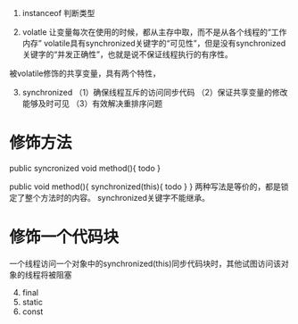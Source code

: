 1. instanceof
判断类型

2. volatle
让变量每次在使用的时候，都从主存中取，而不是从各个线程的“工作内存”
volatile具有synchronized关键字的“可见性”，但是没有synchronized关键字的“并发正确性”，也就是说不保证线程执行的有序性。

被volatile修饰的共享变量，具有两个特性，


3. synchronized
（1）确保线程互斥的访问同步代码
（2）保证共享变量的修改能够及时可见
（3）有效解决重排序问题

# 修饰方法
public syncronized void method(){ 
    todo 
}

public void method(){
    synchronized(this){
        todo
    }
}
两种写法是等价的，都是锁定了整个方法时的内容。
synchronized关键字不能继承。 

# 修饰一个代码块
一个线程访问一个对象中的synchronized(this)同步代码块时，其他试图访问该对象的线程将被阻塞


4. final
5. static
6. const



